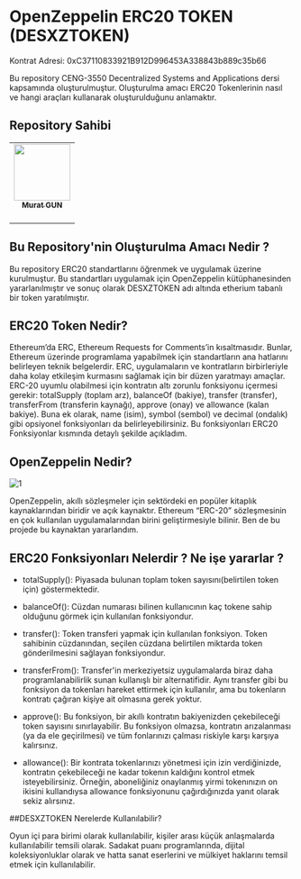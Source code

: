 # OpenZeppelin ERC20 TOKEN (DESXZTOKEN)

Kontrat Adresi: 0xC37110833921B912D996453A338843b889c35b66

Bu repository CENG-3550 Decentralized Systems and Applications dersi kapsamında oluşturulmuştur. Oluşturulma amacı ERC20 Tokenlerinin nasıl ve hangi araçları kullanarak oluşturulduğunu anlamaktır.

## Repository Sahibi

<table>
  <tr>
    <td align="center"><a href="https://github.com/desxz"><img src="https://avatars1.githubusercontent.com/u/63814984?s=460&u=e54733ff64da68c0013cff94fb45ca81272802de&v=4" width="100px;" alt=""/><br /><sub><b>Murat GUN</b></sub></a><br /><br /></a></td>
  </tr>
</table>

## Bu Repository'nin Oluşturulma Amacı Nedir ?

Bu repository ERC20 standartlarını öğrenmek ve uygulamak üzerine kurulmuştur. Bu standartları uygulamak için OpenZeppelin kütüphanesinden yararlanılmıştır ve sonuç olarak DESXZTOKEN adı altında etherium tabanlı bir token yaratılmıştır.

## ERC20 Token Nedir? 

Ethereum’da ERC, Ethereum Requests for Comments’in kısaltmasıdır. Bunlar, Ethereum üzerinde programlama yapabilmek için standartların ana hatlarını belirleyen teknik belgelerdir.
ERC, uygulamaların ve kontratların birbirleriyle daha kolay etkileşim kurmasını sağlamak için bir düzen yaratmayı amaçlar.
ERC-20 uyumlu olabilmesi için kontratın altı zorunlu fonksiyonu içermesi gerekir: totalSupply (toplam arz), balanceOf (bakiye), transfer (transfer), transferFrom (transferin kaynağı), approve (onay) ve allowance (kalan bakiye). 
Buna ek olarak, name (isim), symbol (sembol) ve decimal (ondalık) gibi opsiyonel fonksiyonları da belirleyebilirsiniz.
Bu fonksiyonları ERC20 Fonksiyonlar kısmında detaylı şekilde açıkladım.

## OpenZeppelin Nedir?

![1](https://d33wubrfki0l68.cloudfront.net/564ac8ab1f12d5b26a0754b7404db2c76f997339/b463f/images/logos/openzeppelin/oz_main_color.svg)

OpenZeppelin, akıllı sözleşmeler için sektördeki en popüler kitaplık kaynaklarından biridir ve açık kaynaktır.
Ethereum “ERC-20” sözleşmesinin en çok kullanılan uygulamalarından birini geliştirmesiyle bilinir.
Ben de bu projede bu kaynaktan yararlandım.

## ERC20 Fonksiyonları Nelerdir ? Ne işe yararlar ?

* totalSupply(): Piyasada bulunan toplam token sayısını(belirtilen token için) göstermektedir.

* balanceOf(): Cüzdan numarası bilinen kullanıcının kaç tokene sahip olduğunu görmek için kullanılan fonksiyondur.

* transfer(): Token transferi yapmak için kullanılan fonksiyon. Token sahibinin cüzdanından, seçilen cüzdana belirtilen miktarda token gönderilmesini sağlayan fonksiyondur.

* transferFrom(): Transfer'in merkeziyetsiz uygulamalarda biraz daha programlanabilirlik sunan kullanışlı bir alternatifidir. Aynı transfer gibi bu fonksiyon da tokenları hareket ettirmek için kullanılır, ama bu tokenların kontratı çağıran kişiye ait olmasına gerek yoktur. 

* approve(): Bu fonksiyon, bir akıllı kontratın bakiyenizden çekebileceği token sayısını sınırlayabilir. Bu fonksiyon olmazsa, kontratın arızalanması (ya da ele geçirilmesi) ve tüm fonlarınızı çalması riskiyle karşı karşıya kalırsınız. 

* allowance(): Bir kontrata tokenlarınızı yönetmesi için izin verdiğinizde, kontratın çekebileceği ne kadar tokenın kaldığını kontrol etmek isteyebilirsiniz. Örneğin, aboneliğiniz onaylanmış yirmi tokenınızın on ikisini kullandıysa allowance fonksiyonunu çağırdığınızda yanıt olarak sekiz alırsınız.

##DESXZTOKEN Nerelerde Kullanılabilir?

Oyun içi para birimi olarak kullanılabilir, kişiler arası küçük anlaşmalarda kullanılabilir temsili olarak. Sadakat puanı programlarında, dijital koleksiyonluklar olarak ve hatta sanat eserlerini ve mülkiyet haklarını temsil etmek için kullanılabilir.
